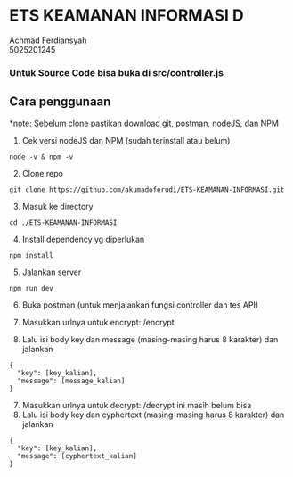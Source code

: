 # ETS KEAMANAN INFORMASI D

Achmad Ferdiansyah
<br>
5025201245
<br>
### Untuk Source Code bisa buka di src/controller.js

## Cara penggunaan
*note: Sebelum clone pastikan download git, postman, nodeJS, dan NPM

1. Cek versi nodeJS dan NPM (sudah terinstall atau belum)
```
node -v & npm -v
```

2. Clone repo
```
git clone https://github.com/akumadoferudi/ETS-KEAMANAN-INFORMASI.git
```

3. Masuk ke directory
```
cd ./ETS-KEAMANAN-INFORMASI
```

4. Install dependency yg diperlukan
```
npm install
```

5. Jalankan server
```
npm run dev
```

6. Buka postman (untuk menjalankan fungsi controller dan tes API)

7. Masukkan urlnya untuk encrypt: <baseURL>/encrypt
8. Lalu isi body key dan message (masing-masing harus 8 karakter) dan jalankan
```
{
  "key": [key_kalian],
  "message": [message_kalian]
}
```

7. Masukkan urlnya untuk decrypt: <baseURL>/decrypt ini masih belum bisa
8. Lalu isi body key dan cyphertext (masing-masing harus 8 karakter) dan jalankan
```
{
  "key": [key_kalian],
  "message": [cyphertext_kalian]
}
```
